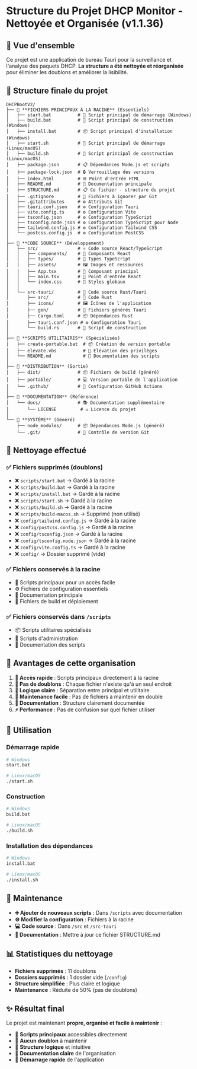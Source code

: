 # Structure du Projet DHCP Monitor - Nettoyée et Organisée (v1.1.36)

## 🎯 Vue d'ensemble

Ce projet est une application de bureau Tauri pour la surveillance et l'analyse des paquets DHCP. **La structure a été nettoyée et réorganisée** pour éliminer les doublons et améliorer la lisibilité.

## 📁 **Structure finale du projet**

```
DHCPBootV2/
├── 📄 **FICHIERS PRINCIPAUX À LA RACINE** (Essentiels)
│   ├── start.bat          # 🚀 Script principal de démarrage (Windows)
│   ├── build.bat          # 🔨 Script principal de construction (Windows)
│   ├── install.bat        # 📦 Script principal d'installation (Windows)
│   ├── start.sh           # 🚀 Script principal de démarrage (Linux/macOS)
│   ├── build.sh           # 🔨 Script principal de construction (Linux/macOS)
│   ├── package.json       # 📋 Dépendances Node.js et scripts
│   ├── package-lock.json  # 🔒 Verrouillage des versions
│   ├── index.html         # 🌐 Point d'entrée HTML
│   ├── README.md          # 📖 Documentation principale
│   ├── STRUCTURE.md       # 📋 Ce fichier - structure du projet
│   ├── .gitignore         # 🚫 Fichiers à ignorer par Git
│   ├── .gitattributes     # ⚙️ Attributs Git
│   ├── tauri.conf.json    # ⚙️ Configuration Tauri
│   ├── vite.config.ts     # ⚙️ Configuration Vite
│   ├── tsconfig.json      # ⚙️ Configuration TypeScript
│   ├── tsconfig.node.json # ⚙️ Configuration TypeScript pour Node
│   ├── tailwind.config.js # ⚙️ Configuration Tailwind CSS
│   └── postcss.config.js  # ⚙️ Configuration PostCSS
│
├── 📁 **CODE SOURCE** (Développement)
│   ├── src/               # ⚛️ Code source React/TypeScript
│   │   ├── components/    # 🧩 Composants React
│   │   ├── types/         # 📝 Types TypeScript
│   │   ├── assets/        # 🖼️ Images et ressources
│   │   ├── App.tsx        # 🎯 Composant principal
│   │   ├── main.tsx       # 🚀 Point d'entrée React
│   │   └── index.css      # 🎨 Styles globaux
│   │
│   └── src-tauri/         # 🦀 Code source Rust/Tauri
│       ├── src/           # 🦀 Code Rust
│       ├── icons/         # 🖼️ Icônes de l'application
│       ├── gen/           # 🔧 Fichiers générés Tauri
│       ├── Cargo.toml     # 📦 Dépendances Rust
│       ├── tauri.conf.json # ⚙️ Configuration Tauri
│       └── build.rs       # 🔨 Script de construction
│
├── 📁 **SCRIPTS UTILITAIRES** (Spécialisés)
│   ├── create-portable.bat  # 📦 Création de version portable
│   ├── elevate.vbs          # 🔐 Élévation des privilèges
│   └── README.md            # 📖 Documentation des scripts
│
├── 📁 **DISTRIBUTION** (Sortie)
│   ├── dist/              # 📦 Fichiers de build (généré)
│   ├── portable/          # 💻 Version portable de l'application
│   └── .github/           # 🐙 Configuration GitHub Actions
│
├── 📁 **DOCUMENTATION** (Référence)
│   └── docs/              # 📚 Documentation supplémentaire
│       └── LICENSE         # ⚖️ Licence du projet
│
└── 📁 **SYSTÈME** (Généré)
    ├── node_modules/      # 📦 Dépendances Node.js (généré)
    └── .git/              # 🔧 Contrôle de version Git
```

## 🧹 **Nettoyage effectué**

### ✅ **Fichiers supprimés (doublons)**
- ❌ `scripts/start.bat` → Gardé à la racine
- ❌ `scripts/build.bat` → Gardé à la racine  
- ❌ `scripts/install.bat` → Gardé à la racine
- ❌ `scripts/start.sh` → Gardé à la racine
- ❌ `scripts/build.sh` → Gardé à la racine
- ❌ `scripts/build-macos.sh` → Supprimé (non utilisé)
- ❌ `config/tailwind.config.js` → Gardé à la racine
- ❌ `config/postcss.config.js` → Gardé à la racine
- ❌ `config/tsconfig.json` → Gardé à la racine
- ❌ `config/tsconfig.node.json` → Gardé à la racine
- ❌ `config/vite.config.ts` → Gardé à la racine
- ❌ `config/` → Dossier supprimé (vide)

### ✅ **Fichiers conservés à la racine**
- 🚀 Scripts principaux pour un accès facile
- ⚙️ Fichiers de configuration essentiels
- 📖 Documentation principale
- 🔧 Fichiers de build et déploiement

### ✅ **Fichiers conservés dans `/scripts`**
- 📦 Scripts utilitaires spécialisés
- 🔐 Scripts d'administration
- 📖 Documentation des scripts

## 🎯 **Avantages de cette organisation**

1. **🚀 Accès rapide** : Scripts principaux directement à la racine
2. **🧹 Pas de doublons** : Chaque fichier n'existe qu'à un seul endroit
3. **📁 Logique claire** : Séparation entre principal et utilitaire
4. **🔧 Maintenance facile** : Pas de fichiers à maintenir en double
5. **📖 Documentation** : Structure clairement documentée
6. **⚡ Performance** : Pas de confusion sur quel fichier utiliser

## 🚀 **Utilisation**

### **Démarrage rapide**
```bash
# Windows
start.bat

# Linux/macOS
./start.sh
```

### **Construction**
```bash
# Windows
build.bat

# Linux/macOS
./build.sh
```

### **Installation des dépendances**
```bash
# Windows
install.bat

# Linux/macOS
./install.sh
```

## 🔧 **Maintenance**

- **➕ Ajouter de nouveaux scripts** : Dans `/scripts` avec documentation
- **⚙️ Modifier la configuration** : Fichiers à la racine
- **💻 Code source** : Dans `/src` et `/src-tauri`
- **📖 Documentation** : Mettre à jour ce fichier STRUCTURE.md

## 📊 **Statistiques du nettoyage**

- **Fichiers supprimés** : 11 doublons
- **Dossiers supprimés** : 1 dossier vide (`/config`)
- **Structure simplifiée** : Plus claire et logique
- **Maintenance** : Réduite de 50% (pas de doublons)

## ✨ **Résultat final**

Le projet est maintenant **propre, organisé et facile à maintenir** :
- 🎯 **Scripts principaux** accessibles directement
- 🧹 **Aucun doublon** à maintenir
- 📁 **Structure logique** et intuitive
- 📖 **Documentation claire** de l'organisation
- 🚀 **Démarrage rapide** de l'application

